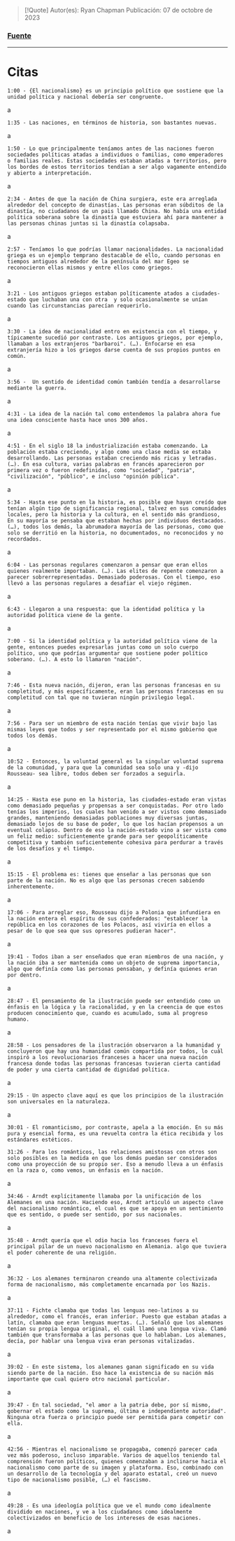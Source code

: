 >[!Quote]
>Autor(es): Ryan Chapman
>Publicación: 07 de octobre de 2023
### [Fuente](https://www.youtube.com/watch?v=ZwScRYptkDI)
---
# Citas

	1:00 - {El nacionalismo} es un principio político que sostiene que la unidad política y nacional debería ser congruente.

a

	1:35 - Las naciones, en términos de historia, son bastantes nuevas.

a

	1:50 - Lo que principalmente teníamos antes de las naciones fueron sociedades políticas atadas a individuos o familias, como emperadores o familias reales. Estas sociedades estaban atadas a territorios, pero los bordes de estos territorios tendían a ser algo vagamente entendido y abierto a interpretación.

a

	2:34 - Antes de que la nación de China surgiera, este era arreglada alrededor del concepto de dinastías. Las personas eran súbditos de la dinastía, no ciudadanos de un pais llamado China. No había una entidad política soberana sobre la dinastía que estuviera ahí para mantener a las personas chinas juntas si la dinastía colapsaba.

a

	2:57 - Teníamos lo que podrías llamar nacionalidades. La nacionalidad griega es un ejemplo temprano destacable de ello, cuando personas en tiempos antiguos alrededor de la península del mar Egeo se reconocieron ellas mismos y entre ellos como griegos.

a

	3:21 - Los antiguos griegos estaban políticamente atados a ciudades-estado que luchaban una con otra  y solo ocasionalmente se unían cuando las circunstancias parecían requerirlo.

a

	3:30 - La idea de nacionalidad entro en existencia con el tiempo, y típicamente sucedió por contraste. Los antiguos griegos, por ejemplo, llamaban a los extranjeros "barbaroi". (…). Enfocarse en esa extranjería hizo a los griegos darse cuenta de sus propios puntos en común.

a

	3:56 -  Un sentido de identidad común también tendía a desarrollarse mediante la guerra.

a

	4:31 - La idea de la nación tal como entendemos la palabra ahora fue una idea consciente hasta hace unos 300 años.

a

	4:51 - En el siglo 18 la industrialización estaba comenzando. La población estaba creciendo, y algo como una clase media se estaba desarrollando. Las personas estaban creciendo más ricas y letradas. (…). En esa cultura, varias palabras en francés aparecieron por primera vez o fueron redefinidas, como "sociedad", "patria", "civilización", "público", e incluso "opinión pública".

a

	5:34 - Hasta ese punto en la historia, es posible que hayan creído que tenían algún tipo de significancia regional, talvez en sus comunidades locales, pero la historia y la cultura, en el sentido más grandioso, En su mayoría se pensaba que estaban hechas por individuos destacados. (…), todos los demás, la abrumadora mayoría de las personas, como que solo se derritió en la historia, no documentados, no reconocidos y no recordados.

a

	6:04 - Las personas regulares comenzaron a pensar que eran ellos quienes realmente importaban. (…). Las elites de repente comenzaron a parecer sobrerrepresentadas. Demasiado poderosas. Con el tiempo, eso llevó a las personas regulares a desafiar el viejo régimen.

a

	6:43 - Llegaron a una respuesta: que la identidad política y la autoridad política viene de la gente.

a

	7:00 - Si la identidad política y la autoridad política viene de la gente, entonces puedes expresarlas juntas como un solo cuerpo político, uno que podrías argumentar que sostiene poder político soberano. (…). A esto lo llamaron "nación".

a

	7:46 - Esta nueva nación, dijeron, eran las personas francesas en su completitud, y más específicamente, eran las personas francesas en su completitud con tal que no tuvieran ningún privilegio legal.

a

	7:56 - Para ser un miembro de esta nación tenías que vivir bajo las mismas leyes que todos y ser representado por el mismo gobierno que todos los demás.

a

	10:52 - Entonces, la voluntad general es la singular voluntad suprema de la comunidad, y para que la comunidad sea solo una y -dijo Rousseau- sea libre, todos deben ser forzados a seguirla.

a

	14:25 - Hasta ese puno en la historia, las ciudades-estado eran vistas como demasiado pequeñas y propensas a ser conquistadas. Por otro lado tenías los imperios, los cuales han venido a ser vistos como demasiado grandes, manteniendo demasiadas poblaciones muy diversas juntas, demasiado lejos de su base de poder, lo que los hacían propensos a un eventual colapso. Dentro de eso la nación-estado vino a ser vista como un feliz medio: suficientemente grande para ser geopolíticamente competitiva y también suficientemente cohesiva para perdurar a través de los desafíos y el tiempo.

a

	15:15 - El problema es: tienes que enseñar a las personas que son parte de la nación. No es algo que las personas crecen sabiendo inherentemente.

a

	17:06 - Para arreglar eso, Rousseau dijo a Polonia que infundiera en la nación entera el espíritu de sus confederados: "establecer la república en los corazones de los Polacos, así viviría en ellos a pesar de lo que sea que sus opresores pudieran hacer".

a

	19:41 - Todos iban a ser enseñados que eran miembros de una nación, y la nación iba a ser mantenida como un objeto de suprema importancia, algo que definía como las personas pensaban, y definía quienes eran por dentro.

a

	28:47 - El pensamiento de la ilustración puede ser entendido como un énfasis en la lógica y la racionalidad, y en la creencia de que estos producen conocimiento que, cuando es acumulado, suma al progreso humano.

a

	28:58 - Los pensadores de la ilustración observaron a la humanidad y concluyeron que hay una humanidad común compartida por todos, lo cuál inspiró a los revolucionarios franceses a hacer una nueva nación francesa donde todas las personas francesas tuvieran cierta cantidad de poder y una cierta cantidad de dignidad política.

a

	29:15 - Un aspecto clave aquí es que los principios de la ilustración son universales en la naturaleza.

a

	30:01 - El romanticismo, por contraste, apela a la emoción. En su más pura y esencial forma, es una revuelta contra la ética recibida y los estándares estéticos.

	31:26 - Para los románticos, las relaciones amistosas con otros son solo posibles en la medida en que los demás puedan ser considerados como una proyección de su propio ser. Eso a menudo lleva a un énfasis en la raza o, como vemos, un énfasis en la nación.

a

	34:46 - Arndt explícitamente llamaba por la unificación de los Alemanes en una nación. Haciendo eso, Arndt articuló un aspecto clave del nacionalismo romántico, el cual es que se apoya en un sentimiento que es sentido, o puede ser sentido, por sus nacionales.

a

	35:48 - Arndt quería que el odio hacia los franceses fuera el principal pilar de un nuevo nacionalismo en Alemania. algo que tuviera el poder coherente de una religión.

a

	36:32 - Los alemanes terminaron creando una altamente colectivizada forma de nacionalismo, más completamente encarnada por los Nazis.

a

	37:11 - Fichte clamaba que todas las lenguas neo-latinos a su alrededor, como el francés, eran inferior. Puesto que estaban atadas a latín, clamaba que eran lenguas muertas. (…). Señaló que los alemanes tenían su propia lengua original, el cuál llamó una lengua viva. Clamó también que transformaba a las personas que lo hablaban. Los alemanes, decía, por hablar una lengua viva eran personas vitalizadas.

a

	39:02 - En este sistema, los alemanes ganan significado en su vida siendo parte de la nación. Eso hace la existencia de su nación más importante que cual quiero otro nacional particular.

a

	39:47 - En tal sociedad, "el amor a la patria debe, por sí mismo, gobernar el estado como la suprema, última e independiente autoridad". Ninguna otra fuerza o principio puede ser permitida para competir con ella.

a

	42:56 - Mientras el nacionalismo se propagaba, comenzó parecer cada vez más poderoso, incluso imparable. Varios de aquellos teniendo tal comprensión fueron políticos, quienes comenzaban a inclinarse hacia el nacionalismo como parte de su imagen y plataforma. Eso, combinado con un desarrollo de la tecnología y del aparato estatal, creó un nuevo tipo de nacionalismo posible, (…) el fascismo.

a

	49:28 - Es una ideología política que ve el mundo como idealmente dividido en naciones, y ve a los ciudadanos como idealmente colectivizados en beneficio de los intereses de esas naciones.

a